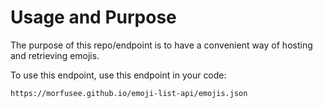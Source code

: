 # Usage and Purpose

The purpose of this repo/endpoint is to have a convenient way of hosting and retrieving emojis.

To use this endpoint, use this endpoint in your code:

`https://morfusee.github.io/emoji-list-api/emojis.json`
